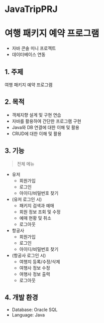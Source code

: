 # JavaTripPRJ

# 여행 패키지 예약 프로그램

- 자바 콘솔 미니 프로젝트
- 데이터베이스 연동


## 1. 주제

여행 패키지 예약 프로그램

## 2. 목적
- 객체지향 설계 및 구현 연습
- 자바를 활용하여 간단한 프로그램 구현
- Java와 DB 연결에 대한 이해 및 활용
- CRUD에 대한 이해 및 활용

## 3. 기능

> 전체 메뉴

- 유저
  - 회원가입
  - 로그인
  - 아이디/비밀번호 찾기
 - (유저 로그인 시)
   - 패키지 검색과 예매
   - 회원 정보 조회 및 수정
   - 예매 현황 및 취소
   - 로그아웃
- 항공사
  - 회원가입
  - 로그인
  - 아이디/비밀번호 찾기
- (항공사 로그인 시)
  - 여행지 등록/수정/삭제
  - 여행사 정보 수정
  - 여행사 정보 출력
  - 로그아웃



## 4. 개발 환경
- Database: Oracle SQL
- Language: Java


